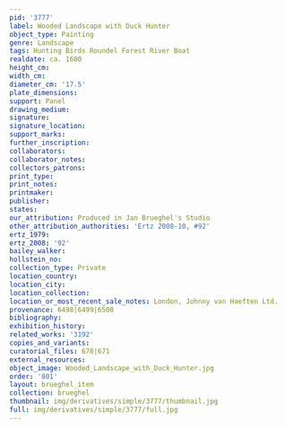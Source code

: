 ```yaml
---
pid: '3777'
label: Wooded Landscape with Duck Hunter
object_type: Painting
genre: Landscape
tags: Hunting Birds Roundel Forest River Boat
realdate: ca. 1600
height_cm: 
width_cm: 
diameter_cm: '17.5'
plate_dimensions: 
support: Panel
drawing_medium: 
signature: 
signature_location: 
support_marks: 
further_inscription: 
collaborators: 
collaborator_notes: 
collectors_patrons: 
print_type: 
print_notes: 
printmaker: 
publisher: 
states: 
our_attribution: Produced in Jan Brueghel's Studio
other_attribution_authorities: 'Ertz 2008-10, #92'
ertz_1979: 
ertz_2008: '92'
bailey_walker: 
hollstein_no: 
collection_type: Private
location_country: 
location_city: 
location_collection: 
location_or_most_recent_sale_notes: London, Johnny van Haeften Ltd.
provenance: 6498|6499|6500
bibliography: 
exhibition_history: 
related_works: '3192'
copies_and_variants: 
curatorial_files: 670|671
external_resources: 
object_image: Wooded_Landscape_with_Duck_Hunter.jpg
order: '801'
layout: brueghel_item
collection: brueghel
thumbnail: img/derivatives/simple/3777/thumbnail.jpg
full: img/derivatives/simple/3777/full.jpg
---
```

